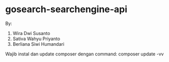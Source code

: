 # gosearch-searchengine-api

By:
1. Wira Dwi Susanto
2. Sativa Wahyu Priyanto
3. Berliana Siwi Humandari

Wajib instal dan update composer dengan command:
composer update -vv
